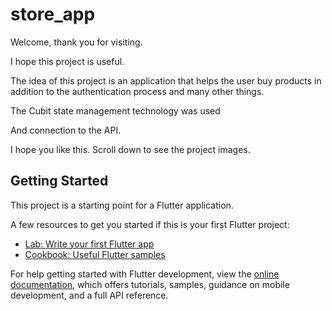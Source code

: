 # store_app

Welcome, thank you for visiting.

I hope this project is useful.

The idea of ​​this project is an application that helps the user buy products in addition to the authentication process and many other things.

The Cubit state management technology was used

And connection to the API.

I hope you like this. Scroll down to see the project images.
## Getting Started

This project is a starting point for a Flutter application.

A few resources to get you started if this is your first Flutter project:

- [Lab: Write your first Flutter app](https://docs.flutter.dev/get-started/codelab)
- [Cookbook: Useful Flutter samples](https://docs.flutter.dev/cookbook)

For help getting started with Flutter development, view the
[online documentation](https://docs.flutter.dev/), which offers tutorials,
samples, guidance on mobile development, and a full API reference.
